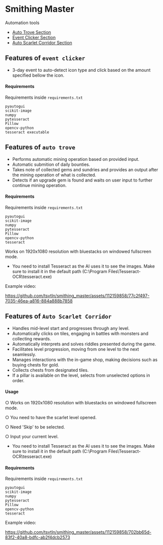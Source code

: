 # Smithing Master
Automation tools 



* [Auto Trove Section](#auto-trove)
* [Event Clicker Section](#event-clicker)
* [Auto Scarlet Corridor Section](#auto-scarlet)



## Features of `event clicker`
<a name="event-clicker"></a>

- 3-day event to auto-detect icon type and click based on the amount specified bellow the icon.
#### Requirements
Requirements inside `requirements.txt`
```
pyautogui
scikit-image
numpy
pytesseract
Pillow
opencv-python
tesseract executable
```


## Features of `auto trove`
<a name="auto-trove"></a>
- Performs automatic mining operation based on provided input.
- Automatic submition of daily bounties.
- Takes note of collected gems and sundries and provides an output after the mining operation of what is collected.
- Detects if an upgrade gem is found and waits on user input to further continue mining operation.

#### Requirements
Requirements inside `requirements.txt`
```
pyautogui
scikit-image
numpy
pytesseract
Pillow
opencv-python
tesseract
```
Works on 1920x1080 resolution with bluestacks on windowed fullscreen mode.

- You need to install Tesseract as the AI uses it to see the images. Make sure to install it in the default path (C:\Program Files\Tesseract-OCR\tesseract.exe)

Example video:

https://github.com/tsvtln/smithing_master/assets/112159858/77c2f497-7035-46ea-a816-884a888b7858



## Features of `Auto Scarlet Corridor`
<a name="auto-scarlet"></a>
- Handles mid-level start and progresses through any level.
- Automatically clicks on tiles, engaging in battles with monsters and collecting rewards.
- Automatically interprets and solves riddles presented during the game.
- Facilitates level progression, moving from one level to the next seamlessly.
- Manages interactions with the in-game shop, making decisions such as buying chests for gold.
- Collects chests from designated tiles.
- If a pillar is available on the level, selects from unselected options in order.


#### Usage
○ Works on 1920x1080 resolution with bluestacks on windowed fullscreen mode.

○ You need to have the scarlet level opened.

○ Need 'Skip' to be selected.

○ Input your current level.


- You need to install Tesseract as the AI uses it to see the images. Make sure to install it in the default path (C:\Program Files\Tesseract-OCR\tesseract.exe)

#### Requirements
Requirements inside `requirements.txt`
```
pyautogui
scikit-image
numpy
pytesseract
Pillow
opencv-python
tesseract
```

Example video:


https://github.com/tsvtln/smithing_master/assets/112159858/702bb65d-83f2-40a8-bdfc-ab2f4dcb2573

